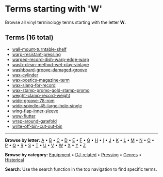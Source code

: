 # Terms starting with 'W'

Browse all vinyl terminology terms starting with the letter **W**.

## Terms (16 total)

- [wall-mount-turntable-shelf](terms/w/wall-mount-turntable-shelf/)
- [warp-resistant-pressing](terms/w/warp-resistant-pressing/)
- [warped-record-dish-warp-edge-warp](terms/w/warped-record-dish-warp-edge-warp/)
- [wash-clean-method-wet-play-vintage](terms/w/wash-clean-method-wet-play-vintage/)
- [washboard-groove-damaged-groove](terms/w/washboard-groove-damaged-groove/)
- [wax-cylinder](terms/w/wax-cylinder/)
- [wax-poetics-magazine-term](terms/w/wax-poetics-magazine-term/)
- [wax-slang-for-record](terms/w/wax-slang-for-record/)
- [wax-stamp-promo-gold-stamp-promo](terms/w/wax-stamp-promo-gold-stamp-promo/)
- [weight-clamp-record-weight](terms/w/weight-clamp-record-weight/)
- [wide-groove-78-rpm](terms/w/wide-groove-78-rpm/)
- [wide-spindle-45-large-hole-single](terms/w/wide-spindle-45-large-hole-single/)
- [wing-flap-inner-sleeve](terms/w/wing-flap-inner-sleeve/)
- [wow-flutter](terms/w/wow-flutter/)
- [wrap-around-gatefold](terms/w/wrap-around-gatefold/)
- [write-off-bin-cut-out-bin](terms/w/write-off-bin-cut-out-bin/)


---

**Browse by letter:** [A](a.md) • [B](b.md) • [C](c.md) • [D](d.md) • [E](e.md) • [F](f.md) • [G](g.md) • [H](h.md) • [I](i.md) • [J](j.md) • [K](k.md) • [L](l.md) • [M](m.md) • [N](n.md) • [O](o.md) • [P](p.md) • [Q](q.md) • [R](r.md) • [S](s.md) • [T](t.md) • [U](u.md) • [V](v.md) • [W](w.md) • [X](x.md) • [Y](y.md) • [Z](z.md)

**Browse by category:** [Equipment](../tags/equipment.md) • [DJ-related](../tags/dj-related.md) • [Pressing](../tags/pressing.md) • [Genres](../tags/genres.md) • [Historical](../tags/historical.md)

**Search:** Use the search function in the top navigation to find specific terms.
